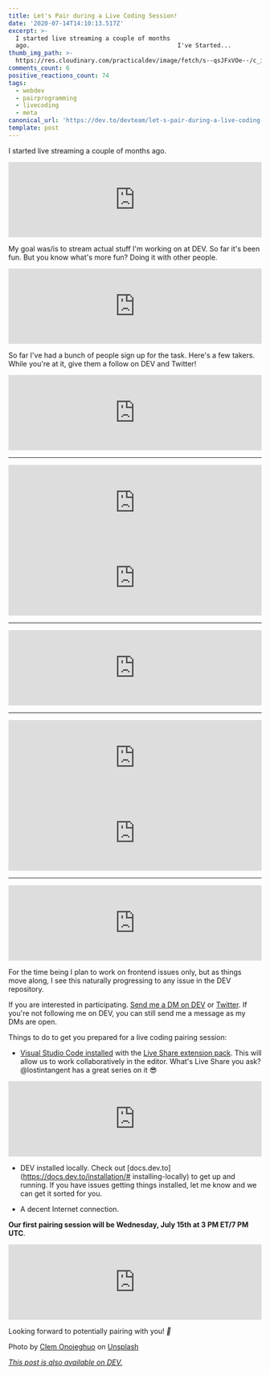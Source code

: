 ```yaml
---
title: Let's Pair during a Live Coding Session!
date: '2020-07-14T14:10:13.517Z'
excerpt: >-
  I started live streaming a couple of months
  ago.                                         I've Started...
thumb_img_path: >-
  https://res.cloudinary.com/practicaldev/image/fetch/s--qsJFxVOe--/c_imagga_scale,f_auto,fl_progressive,h_420,q_auto,w_1000/https://dev-to-uploads.s3.amazonaws.com/i/nqqvyinfbwzjb4fhemff.jpg
comments_count: 6
positive_reactions_count: 74
tags:
  - webdev
  - pairprogramming
  - livecoding
  - meta
canonical_url: 'https://dev.to/devteam/let-s-pair-during-a-live-coding-session-8he'
template: post
---
```

I started live streaming a couple of months ago.


<iframe class="liquidTag" src="https://dev.to/embed/link?args=https%3A%2F%2Fdev.to%2Fnickytonline%2Fi-ve-started-to-live-code-on-twitch-for-dev-13cn" style="border: 0; width: 100%;"></iframe>


My goal was/is to stream actual stuff I'm working on at DEV. So far it's been fun. But you know what's more fun? Doing it with other people.


<iframe class="liquidTag" src="https://dev.to/embed/twitter?args=1282499948366438402" style="border: 0; width: 100%;"></iframe>


So far I've had a bunch of people sign up for the task. Here's a few takers. While you're at it, give them a follow on DEV and Twitter!


<iframe class="liquidTag" src="https://dev.to/embed/twitter?args=1282501677535227904" style="border: 0; width: 100%;"></iframe>


<hr />


<iframe class="liquidTag" src="https://dev.to/embed/twitter?args=1282526470196338690" style="border: 0; width: 100%;"></iframe>


<iframe class="liquidTag" src="https://dev.to/embed/twitter?args=1282530093756297218" style="border: 0; width: 100%;"></iframe>


<hr />


<iframe class="liquidTag" src="https://dev.to/embed/twitter?args=1282559426805870592" style="border: 0; width: 100%;"></iframe>


<hr />


<iframe class="liquidTag" src="https://dev.to/embed/twitter?args=1282698487998676993" style="border: 0; width: 100%;"></iframe>


<iframe class="liquidTag" src="https://dev.to/embed/twitter?args=1282699130708598785" style="border: 0; width: 100%;"></iframe>


<hr />


<iframe class="liquidTag" src="https://dev.to/embed/twitter?args=1282728654796132352" style="border: 0; width: 100%;"></iframe>


For the time being I plan to work on frontend issues only, but as things move along, I see this naturally progressing to any    issue in the DEV repository.

If you are interested in participating. [Send me a DM on DEV](https://dev.to/connect/@nickytonline) or [Twitter](https://twitter.com/nickytonline). If you're not following me on DEV, you can still send me a message as my DMs are open.

Things to do to get you prepared for a live coding pairing session:

* [Visual Studio Code installed](https://code.visualstudio.com/download) with the [Live Share extension pack](https://marketplace.visualstudio.com/items?itemName=MS-vsliveshare.vsliveshare-pack). This will allow us to work collaboratively in the editor. What's Live Share you ask? @lostintangent has a great series on it 😎


<iframe class="liquidTag" src="https://dev.to/embed/link?args=https%3A%2F%2Fdev.to%2Flostintangent%2Fvisual-studio-live-share-in-pursuit-of-enjoyable-developer-collaboration-2nko" style="border: 0; width: 100%;"></iframe>


* DEV installed locally. Check out [docs.dev.to](https://docs.dev.to/installation/# installing-locally) to get up and running. If you have issues getting things installed, let me know and we can get it sorted for you.

* A decent Internet connection.

<b>Our first pairing session will be Wednesday, July 15th at 3 PM ET/7 PM UTC</b>.


<iframe class="liquidTag" src="https://dev.to/embed/twitter?args=1282785725725933568" style="border: 0; width: 100%;"></iframe>


Looking forward to potentially pairing with you! <i role="image">🍐</i>

Photo by [Clem Onojeghuo](https://unsplash.com/@clemono2?utm_source=unsplash&utm_medium=referral&utm_content=creditCopyText) on [Unsplash](https://unsplash.com/s/photos/pears?utm_source=unsplash&utm_medium=referral&utm_content=creditCopyText)

*[This post is also available on DEV.](https://dev.to/devteam/let-s-pair-during-a-live-coding-session-8he)*


<script>
const parent = document.getElementsByTagName('head')[0];
const script = document.createElement('script');
script.type = 'text/javascript';
script.src = 'https://cdnjs.cloudflare.com/ajax/libs/iframe-resizer/4.1.1/iframeResizer.min.js';
script.charset = 'utf-8';
script.onload = function() {
    window.iFrameResize({}, '.liquidTag');
};
parent.appendChild(script);
</script>    
